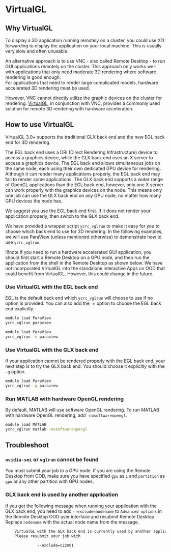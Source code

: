 # VirtualGL

## Why VirtualGL

To display a 3D application running remotely on a cluster, you could use X11 forwarding 
to display the application on your local machine. This is usually very slow and often unusable. 

An alternative approach is to use VNC - also called Remote Desktop - to run GUI applications remotely on the cluster. 
This approach only works well with applications that only need moderate 3D rendering where software rendering is good enough.  
For applications that need to render large complicated models, hardware accelerated 3D rendering must be used.  

However, VNC cannot directly utilize the graphic devices on the cluster for rendering. 
[VirtualGL](https://virtualgl.org), in conjunction with VNC, provides a commonly used 
solution for remote 3D rendering with hardware acceleration.


## How to use VirtualGL 

VirtualGL 3.0+ supports the traditional GLX back end and the new EGL back end for 3D rendering. 

The EGL back end uses a DRI (Direct Rendering Infrastructure) device to access a graphics device, 
while the GLX back end uses an X server to access a graphics device. 
The EGL back end allows simultaneous jobs on the same node, each using their own dedicated GPU device for rendering.
Although it can render many applications properly, the EGL back end may fail to render some applications.
The GLX back end supports a wider range of OpenGL applications than the EGL back end, however, only one
X server can work properly with the graphics devices on the node. This means only one job can use
the GLX back end on any GPU node, no matter how many GPU devices the node has.

We suggest you use the EGL back end first. If it does not render your application properly, then switch to the GLX back end. 

We have provided a wrapper script `ycrc_vglrun` to make it easy for you to
choose which back end to use for 3D rendering. In the following examples, we will use ParaView
(unless mentioned otherwise) to demonstrate how to use `ycrc_vglrun`.

!!!note
    If you need to run a hardware accelerated GUI application, you should first start
    a Remote Desktop on a GPU node, and then run the application from the shell in the Remote Desktop as shown below.
    We have not incorporated VirtualGL into the standalone interactive Apps on OOD that could benefit from VirtualGL.
    However, this could change in the future.

### Use VirtualGL with the EGL back end

EGL is the default back end which `ycrc_vglrun` will choose to use if no option is provided. You can also add the `-e` 
option to choose the EGL back end explicitly. 

```bash
module load ParaView
ycrc_vglrun paraview
```

```bash
module load ParaView
ycrc_vglrun -e paraview
```

### Use VirtualGL with the GLX back end

If your application cannot be rendered properly with the EGL back end, your next step is to try the GLX back end. 
You should choose it explicitly with the `-g` option. 

```bash
module load ParaView
ycrc_vglrun -g paraview
```

### Run MATLAB with hardware OpenGL rendering

By default, MATLAB will use software OpenGL rendering. To run MATLAB with hardware OpenGL rendering, 
add `-nosoftwareopengl`.
```bash
module load MATLAB
ycrc_vglrun matlab -nosoftwareopengl
```

## Troubleshoot

### `nvidia-smi` or `vglrun` cannot be found

You must submit your job to a GPU node. If you are using the Remote Desktop from OOD, 
make sure you have specified `gpu` as `1` and `partition` as `gpu` or any other partition
with GPU nodes.

### GLX back end is used by another application

If you get the following message when running your application with the GLX back end,
you need to add `--exclude=nodename` to `Advanced options` in the Remote Desktop OOD user interface
and resubmit Remote Desktop. Replace `nodename` with the actual node name from the message. 

```bash
    VirtualGL with the GLX back end is currently used by another application.
    Please resubmit your job with
     
              --exclude=c22n01
```




